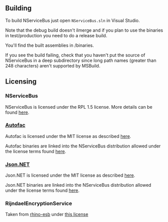 ## Building

To build NServiceBus just open `NServiceBus.sln` in Visual Studio.

Note that the debug build doesn't ilmerge and if you plan to use the binaries in test/production
you need to do a release build.

You'll find the built assemblies in /binaries.

If you see the build failing, check that you haven't put the source of NServiceBus in a deep subdirectory since long path names (greater than 248 characters) aren't supported by MSBuild.


## Licensing

### NServiceBus

NServiceBus is licensed under the RPL 1.5 license. More details can be found [here](LICENSE.md).

### [Autofac](http://code.google.com/p/autofac/) 

Autofac is licensed under the MIT license as described [here](https://github.com/autofac/Autofac/blob/master/LICENSE).

Autofac binaries are linked into the NServiceBus distribution allowed under the license terms found [here](https://github.com/autofac/Autofac/blob/master/LICENSE).

### [Json.NET](http://www.newtonsoft.com/json)

Json.NET is licensed under the MIT license as described [here](https://github.com/JamesNK/Newtonsoft.Json/blob/master/LICENSE.md).

Json.NET binaries are linked into the NServiceBus distribution allowed under the license terms found [here](https://github.com/JamesNK/Newtonsoft.Json/blob/master/LICENSE.md).

### RijndaelEncryptionService

Taken from [rhino-esb](https://github.com/hibernating-rhinos/rhino-esb/blob/master/Rhino.ServiceBus/Impl/RijndaelEncryptionService.cs) under [this license](https://github.com/hibernating-rhinos/rhino-esb/blob/master/license.txt)  
